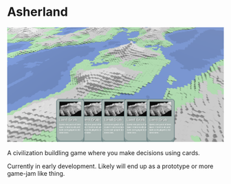 # Asherland

![image](https://github.com/jim-works/Asherland/blob/master/screenshots/early_screenshot.png?raw=true)

A civilization buildling game where you make decisions using cards. 

Currently in early development. Likely will end up as a prototype or more game-jam like thing.
